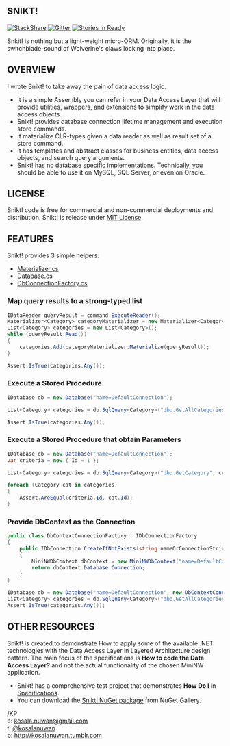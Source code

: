 ## SNIKT!

[![StackShare](https://img.shields.io/badge/tech-stack-0690fa.svg?style=flat)](https://stackshare.io/alertbox/snikt)
[![Gitter](https://badges.gitter.im/alertbox/snikt.svg)](https://gitter.im/alertbox/snikt?utm_source=badge&utm_medium=badge&utm_campaign=pr-badge)
[![Stories in Ready](https://badge.waffle.io/alertbox/snikt.svg?label=ready&title=Ready)](http://waffle.io/alertbox/snikt)

Snkit! is nothing but a light-weight micro-ORM. Originally, it is the switchblade-sound of Wolverine's claws locking into place.

## OVERVIEW
I wrote Snikt! to take away the pain of data access logic.
* It is a simple Assembly you can refer in your Data Access Layer that will provide utilities, wrappers, and extensions to simplify work in the data access objects.
* Snikt! provides database connection lifetime management and execution store commands.
* It materialize CLR-types given a data reader as well as result set of a store command.
* It has templates and abstract classes for business entities, data access objects, and search query arguments.
* Snikt! has no database specific implementations. Technically, you should be able to use it on MySQL, SQL Server, or even on Oracle.

## LICENSE
Snikt! code is free for commercial and non-commercial deployments and distribution. Snikt! is release under [MIT License](http://www.opensource.org/licenses/mit-license.php).

## FEATURES
Snikt! provides 3 simple helpers:
* [Materializer.cs](https://github.com/kosalanuwan/snikt/blob/master/Snikt/Materializer.cs)
* [Database.cs](https://github.com/kosalanuwan/snikt/blob/master/Snikt/Database.cs)
* [DbConnectionFactory.cs](https://github.com/kosalanuwan/snikt/blob/master/Snikt/DbConnectionFactory.cs)

### Map query results to a strong-typed list
```csharp
IDataReader queryResult = command.ExecuteReader();
Materializer<Category> categoryMaterializer = new Materializer<Category>(queryResult);
List<Category> categories = new List<Category>();
while (queryResult.Read())
{
    categories.Add(categoryMaterializer.Materialize(queryResult));
}

Assert.IsTrue(categories.Any());
```

### Execute a Stored Procedure
```csharp
IDatabase db = new Database("name=DefaultConnection");

List<Category> categories = db.SqlQuery<Category>("dbo.GetAllCategories").ToList();

Assert.IsTrue(categories.Any());
```

### Execute a Stored Procedure that obtain Parameters
```csharp
IDatabase db = new Database("name=DefaultConnection");
var criteria = new { Id = 1 };

List<Category> categories = db.SqlQuery<Category>("dbo.GetCategory", criteria).ToList();

foreach (Category cat in categories)
{
    Assert.AreEqual(criteria.Id, cat.Id);
}
```

### Provide DbContext as the Connection
```csharp
public class DbContextConnectionFactory : IDbConnectionFactory
{
    public IDbConnection CreateIfNotExists(string nameOrConnectionString)
    {
		MiniNWDbContext dbContext = new MiniNWDbContext("name=DefaultConnection");
        return dbContext.Database.Connection;
    }
}

IDatabase db = new Database("name=DefaultConnection", new DbContextConnectionFactory());
List<Category> categories = db.SqlQuery<Category>("dbo.GetAllCategories").ToList();
Assert.IsTrue(categories.Any());
```

## OTHER RESOURCES
Snikt! is created to demonstrate How to apply some of the available .NET technologies with the Data Access Layer in Layered Architecture design pattern. The main focus of the specifications is <strong>How to code the Data Access Layer?</strong> and not the actual functionality of the chosen MiniNW application.

* Snikt! has a comprehensive test project that demonstrates <strong>How Do I</strong> in [Specifications](https://github.com/kosalanuwan/snikt/tree/master/Snikt.Specifications).
* You can download the [Snikt! NuGet package](https://nuget.org/packages/Snikt/) from NuGet Gallery.


/KP<br />
e: kosala.nuwan@gmail.com<br />
t: [@kosalanuwan](https://www.twitter.com/kosalanuwan)<br />
b: http://kosalanuwan.tumblr.com<br />
